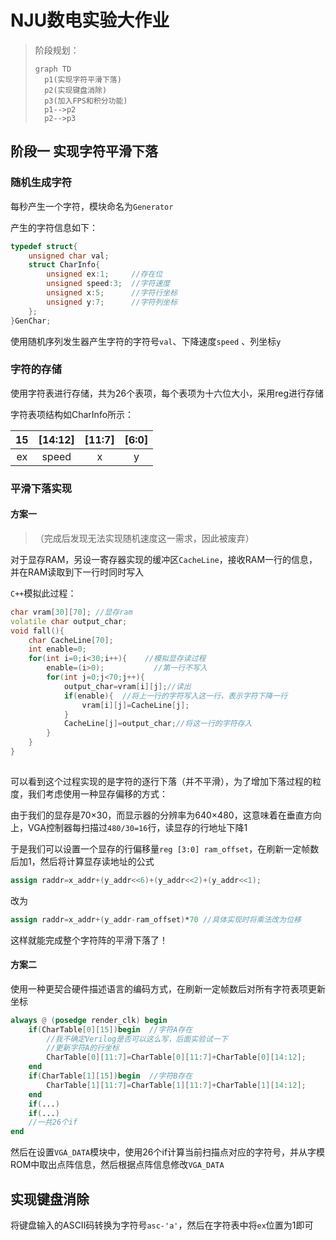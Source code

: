 # NJU数电实验大作业

>阶段规划：
>
>```mermaid
>graph TD
>	p1(实现字符平滑下落)
>	p2(实现键盘消除)
>	p3(加入FPS和积分功能)
>	p1-->p2
>	p2-->p3
>```
>

 

## 阶段一 实现字符平滑下落

### 随机生成字符

每秒产生一个字符，模块命名为`Generator`

产生的字符信息如下：

```c++
typedef struct{
    unsigned char val;
    struct CharInfo{
        unsigned ex:1;	   //存在位
        unsigned speed:3;  //字符速度
        unsigned x:5;	   //字符行坐标
        unsigned y:7;	   //字符列坐标
    };
}GenChar;
```

使用随机序列发生器产生字符的字符号`val`、下降速度`speed` 、列坐标`y`

### 字符的存储

使用字符表进行存储，共为26个表项，每个表项为十六位大小，采用reg进行存储

字符表项结构如CharInfo所示：

|  15  | [14:12] | [11:7] | [6:0] |
| :--: | :-----: | :----: | :---: |
|  ex  |  speed  |   x    |   y   |



### 平滑下落实现

#### 方案一

> （完成后发现无法实现随机速度这一需求，因此被废弃）

对于显存RAM，另设一寄存器实现的缓冲区`CacheLine`，接收RAM一行的信息，并在RAM读取到下一行时同时写入

`C++`模拟此过程：

```c++
char vram[30][70]; //显存ram
volatile char output_char;
void fall(){
    char CacheLine[70];
    int enable=0;
    for(int i=0;i<30;i++){    //模拟显存读过程
       	enable=(i>0);  			//第一行不写入
        for(int j=0;j<70;j++){
            output_char=vram[i][j];//读出
            if(enable){  //将上一行的字符写入这一行，表示字符下降一行
                vram[i][j]=CacheLine[j];
            }
            CacheLine[j]=output_char;//将这一行的字符存入
        }
    }
}
    
```

可以看到这个过程实现的是字符的逐行下落（并不平滑），为了增加下落过程的粒度，我们考虑使用一种显存偏移的方式：

由于我们的显存是70×30，而显示器的分辨率为640×480，这意味着在垂直方向上，VGA控制器每扫描过`480/30=16`行，读显存的行地址下降1

于是我们可以设置一个显存的行偏移量`reg [3:0] ram_offset`，在刷新一定帧数后加1，然后将计算显存读地址的公式

```verilog
assign raddr=x_addr+(y_addr<<6)+(y_addr<<2)+(y_addr<<1);
```

改为

```verilog
assign raddr=x_addr+(y_addr-ram_offset)*70 //具体实现时将乘法改为位移
```

这样就能完成整个字符阵的平滑下落了！

#### 方案二

使用一种更契合硬件描述语言的编码方式，在刷新一定帧数后对所有字符表项更新坐标

```verilog
always @ (posedge render_clk) begin
    if(CharTable[0][15])begin  //字符A存在
        //我不确定Verilog是否可以这么写，后面实验试一下
        //更新字符A的行坐标
        CharTable[0][11:7]=CharTable[0][11:7]+CharTable[0][14:12]; 
    end
    if(CharTable[1][15])begin  //字符B存在
        CharTable[1][11:7]=CharTable[1][11:7]+CharTable[1][14:12]; 
    end
    if(...)
    if(...)
    //一共26个if
end
```

然后在设置`VGA_DATA`模块中，使用26个if计算当前扫描点对应的字符号，并从字模ROM中取出点阵信息，然后根据点阵信息修改`VGA_DATA`



## 实现键盘消除

将键盘输入的ASCII码转换为字符号`asc-'a'`，然后在字符表中将`ex`位置为1即可

